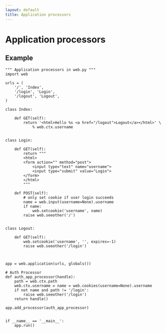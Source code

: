 ```yaml
---
layout: default
title: Application processors
---
```


# Application processors

## Example
    """ Application processors in web.py """
    import web
    
    urls = (
        '/', 'Index',
        '/login', 'Login',
        '/logout', 'Logout',
    )
    
    class Index:
    
        def GET(self):
            return '<html>Hello %s <a href="/logout">Logout</a></html>' \
                % web.ctx.username
    
    
    class Login:
        
        def GET(self):
            return """
            <html>
            <form action="" method="post">
                <input type="text" name="username">
                <input type="submit" value="Login">
            </form>
            </html>
            """
    
        def POST(self):
            # only set cookie if user login succeeds
            name = web.input(username=None).username
            if name:
                web.setcookie('username', name)
            raise web.seeother('/')
    
    
    class Logout:
        
        def GET(self):
            web.setcookie('username', '', expires=-1)
            raise web.seeother('/login')
        
    
    
    app = web.application(urls, globals())
    
    # Auth Processor
    def auth_app_processor(handle):
        path = web.ctx.path
        web.ctx.username = name = web.cookies(username=None).username
        if not name and path != '/login':
            raise web.seeother('/login')
        return handle()
    
    app.add_processor(auth_app_processor)
    
    
    if __name__ == '__main__':
        app.run()